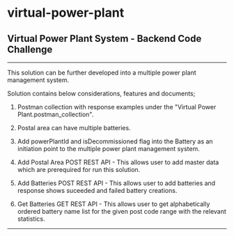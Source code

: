 # virtual-power-plant
## Virtual Power Plant System - Backend Code Challenge 

***************************************************************************************************************************************************************

This solution can be further developed into a multiple power plant management system. 

Solution contains below considerations, features and documents;

1. Postman collection with response examples under the "Virtual Power Plant.postman_collection".

2. Postal area can have multiple batteries.

3. Add powerPlantId and isDecommissioned flag into the Battery as an initiation point to the multiple power plant management system.

4. Add Postal Area POST REST API - This allows user to add master data which are prerequired for run this solution.

5. Add Batteries POST REST API - This allows user to add batteries and response shows suceeded and failed battery creations.

6. Get Batteries GET REST API - This allows user to get alphabetically ordered battery name list for the given post code range with the relevant statistics.

******************************************************************************************************************************************************************